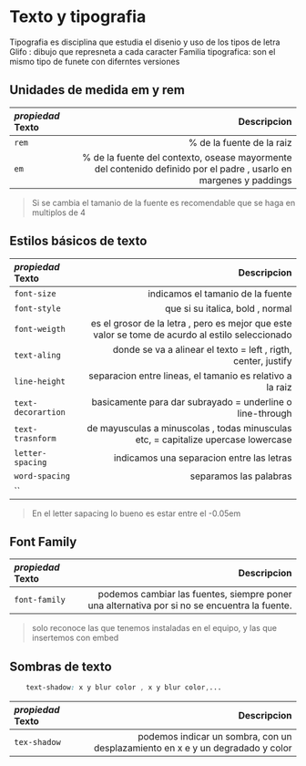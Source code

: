 # Texto y tipografia
Tipografia es disciplina que estudia el disenio y uso de los tipos de letra 
Glifo : dibujo que represneta a cada caracter 
Familia tipografica: son el mismo tipo de funete con diferntes versiones 

## Unidades de medida em y rem

*propiedad* **Texto**| Descripcion
:--|--:
`rem` | % de la fuente de la raiz 
`em` | % de la fuente del contexto, osease mayormente del contenido definido por el padre , usarlo en margenes y paddings    

> Si se cambia el tamanio de la fuente es recomendable que se haga en multiplos de 4

## Estilos básicos de texto

*propiedad* **Texto**| Descripcion
:--|--:
`font-size` | indicamos el tamanio de la fuente
`font-style` | que si su italica, bold , normal
`font-weigth` | es el grosor de la letra , pero es mejor que este valor se tome de acurdo al estilo seleccionado
`text-aling` | donde se va a alinear el texto = left , rigth, center, justify
`line-height` | separacion entre lineas, el tamanio es relativo a la raiz 
`text-decorartion` | basicamente para dar subrayado = underline o line-through
`text-trasnform` | de mayusculas a minuscolas , todas minusculas etc, = capitalize upercase lowercase
`letter-spacing` | indicamos una separacion entre las letras 
`word-spacing` | separamos las palabras 
`` | 

> En el letter sapacing lo bueno es estar entre el -0.05em 

## Font Family

*propiedad* **Texto**| Descripcion
:--|--:
`font-family` | podemos cambiar las fuentes, siempre poner una alternativa por si no se encuentra la fuente.

> solo reconoce las que tenemos instaladas en el equipo, y las que insertemos con embed

## Sombras de texto

```css
    text-shadow: x y blur color , x y blur color,...
```

*propiedad* **Texto**| Descripcion
:--|--:
`tex-shadow` | podemos indicar un sombra, con un desplazamiento en x e y un degradado y color